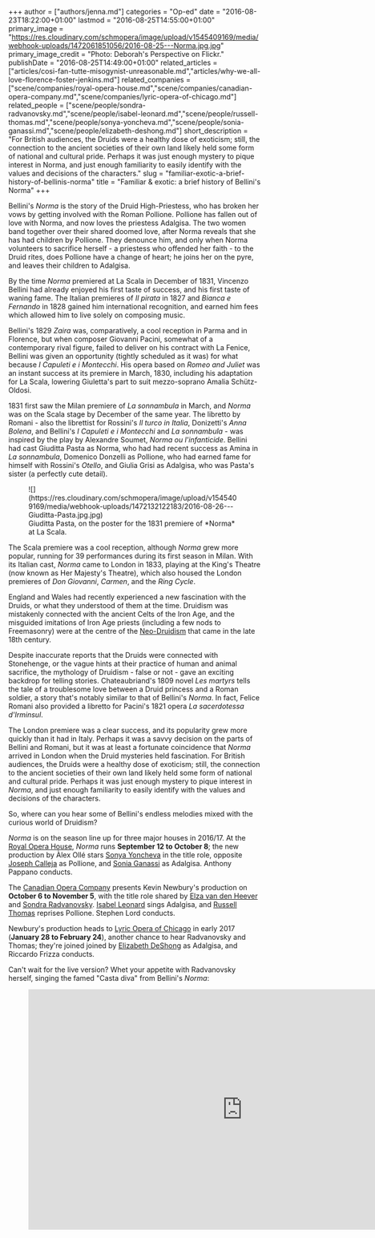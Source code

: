 +++
author = ["authors/jenna.md"]
categories = "Op-ed"
date = "2016-08-23T18:22:00+01:00"
lastmod = "2016-08-25T14:55:00+01:00"
primary_image = "https://res.cloudinary.com/schmopera/image/upload/v1545409169/media/webhook-uploads/1472061851056/2016-08-25---Norma.jpg.jpg"
primary_image_credit = "Photo: Deborah's Perspective on Flickr."
publishDate = "2016-08-25T14:49:00+01:00"
related_articles = ["articles/cosi-fan-tutte-misogynist-unreasonable.md","articles/why-we-all-love-florence-foster-jenkins.md"]
related_companies = ["scene/companies/royal-opera-house.md","scene/companies/canadian-opera-company.md","scene/companies/lyric-opera-of-chicago.md"]
related_people = ["scene/people/sondra-radvanovsky.md","scene/people/isabel-leonard.md","scene/people/russell-thomas.md","scene/people/sonya-yoncheva.md","scene/people/sonia-ganassi.md","scene/people/elizabeth-deshong.md"]
short_description = "For British audiences, the Druids were a healthy dose of exoticism; still, the connection to the ancient societies of their own land likely held some form of national and cultural pride. Perhaps it was just enough mystery to pique interest in Norma, and just enough familiarity to easily identify with the values and decisions of the characters."
slug = "familiar-exotic-a-brief-history-of-bellinis-norma"
title = "Familiar &amp; exotic: a brief history of Bellini&#039;s Norma"
+++

Bellini's *Norma* is the story of the Druid High-Priestess, who has broken her vows by getting involved with the Roman Pollione. Pollione has fallen out of love with Norma, and now loves the priestess Adalgisa. The two women band together over their shared doomed love, after Norma reveals that she has had children by Pollione. They denounce him, and only when Norma volunteers to sacrifice herself - a priestess who offended her faith - to the Druid rites, does Pollione have a change of heart; he joins her on the pyre, and leaves their children to Adalgisa.

By the time *Norma* premiered at La Scala in December of 1831, Vincenzo Bellini had already enjoyed his first taste of success, and his first taste of waning fame. The Italian premieres of *Il pirata* in 1827 and *Bianca e Fernando* in 1828 gained him international recognition, and earned him fees which allowed him to live solely on composing music. 

Bellini's 1829 *Zaira* was, comparatively, a cool reception in Parma and in Florence, but when composer Giovanni Pacini, somewhat of a contemporary rival figure, failed to deliver on his contract with La Fenice, Bellini was given an opportunity (tightly scheduled as it was) for what because *I Capuleti e i Montecchi*. His opera based on *Romeo and Juliet* was an instant success at its premiere in March, 1830, including his adaptation for La Scala, lowering Giuletta's part to suit mezzo-soprano Amalia Schütz-Oldosi.

1831 first saw the Milan premiere of *La sonnambula* in March, and *Norma* was on the Scala stage by December of the same year. The libretto by Romani - also the librettist for Rossini's *Il turco in Italia*, Donizetti's *Anna Bolena*, and Bellini's *I Capuleti e i Montecchi* and *La sonnambula* - was inspired by the play by Alexandre Soumet, *Norma ou l'infanticide*. Bellini had cast Giuditta Pasta as Norma, who had had recent success as Amina in *La sonnambula*, Domenico Donzelli as Pollione, who had earned fame for himself with Rossini's *Otello*, and Giulia Grisi as Adalgisa, who was Pasta's sister (a perfectly cute detail).

<figure data-type="image">
![](https://res.cloudinary.com/schmopera/image/upload/v1545409169/media/webhook-uploads/1472132122183/2016-08-26---Giuditta-Pasta.jpg.jpg)
<figcaption>Giuditta Pasta, on the poster for the 1831 premiere of *Norma* at La Scala.</figcaption>
</figure>

The Scala premiere was a cool reception, although *Norma* grew more popular, running for 39 performances during its first season in Milan. With its Italian cast, *Norma* came to London in 1833, playing at the King's Theatre (now known as Her Majesty's Theatre), which also housed the London premieres of *Don Giovanni*, *Carmen*, and the *Ring Cycle*.

England and Wales had recently experienced a new fascination with the Druids, or what they understood of them at the time. Druidism was mistakenly connected with the ancient Celts of the Iron Age, and the misguided imitations of Iron Age priests (including a few nods to Freemasonry) were at the centre of the [Neo-Druidism](https://en.wikipedia.org/wiki/Neo-Druidism) that came in the late 18th century.

Despite inaccurate reports that the Druids were connected with Stonehenge, or the vague hints at their practice of human and animal sacrifice, the mythology of Druidism - false or not - gave an exciting backdrop for telling stories. Chateaubriand's 1809 novel *Les martyrs* tells the tale of a troublesome love between a Druid princess and a Roman soldier, a story that's notably similar to that of Bellini's *Norma*. In fact, Felice Romani also provided a libretto for Pacini's 1821 opera *La sacerdotessa d'Irminsul*.

The London premiere was a clear success, and its popularity grew more quickly than it had in Italy. Perhaps it was a savvy decision on the parts of Bellini and Romani, but it was at least a fortunate coincidence that *Norma* arrived in London when the Druid mysteries held fascination. For British audiences, the Druids were a healthy dose of exoticism; still, the connection to the ancient societies of their own land likely held some form of national and cultural pride. Perhaps it was just enough mystery to pique interest in *Norma*, and just enough familiarity to easily identify with the values and decisions of the characters.

So, where can you hear some of Bellini's endless melodies mixed with the curious world of Druidism?

*Norma* is on the season line up for three major houses in 2016/17. At the [Royal Opera House](http://www.roh.org.uk/productions/norma-by-alex-olle), *Norma* runs **September 12 to October 8**; the new production by Àlex Ollé stars [Sonya Yoncheva](/scene/people/sonya-yoncheva/) in the title role, opposite [Joseph Calleja](/scene/people/joseph-calleja/) as Pollione, and [Sonia Ganassi](/scene/people/sonia-ganassi/) as Adalgisa. Anthony Pappano conducts.

The [Canadian Opera Company](http://www.coc.ca/PerformancesAndTickets/1617Season/Norma.aspx) presents Kevin Newbury's production on **October 6 to November 5**, with the title role shared by [Elza van den Heever](/scene/people/elza-van-den-heever/) and [Sondra Radvanovsky](/scene/people/sondra-radvanovsky/). [Isabel Leonard](/scene/people/isabel-leonard/) sings Adalgisa, and [Russell Thomas](/scene/people/russell-thomas/) reprises Pollione. Stephen Lord conducts.

Newbury's production heads to [Lyric Opera of Chicago](https://www.lyricopera.org/concertstickets/calendar/2016-2017/productions/lyricopera/norma) in early 2017 (**January 28 to February 24**), another chance to hear Radvanovsky and Thomas; they're joined joined by [Elizabeth DeShong](/talking-with-singers-elizabeth-deshong/) as Adalgisa, and Riccardo Frizza conducts.

Can't wait for the live version? Whet your appetite with Radvanovsky herself, singing the famed "Casta diva" from Bellini's *Norma*:

<figure data-type="video">
<iframe width="854" height="480" src="https://www.youtube.com/embed/xbsK93x9Xzg" frameborder="0" allowfullscreen></iframe>
</figure>
